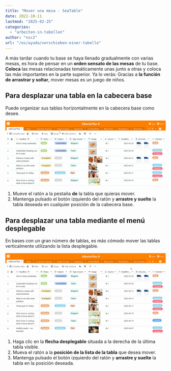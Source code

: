 ```yaml
---
title: "Mover una mesa - SeaTable"
date: 2022-10-11
lastmod: "2025-02-25"
categories: 
  - "arbeiten-in-tabellen"
author: "nsc2"
url: "/es/ayuda/verschieben-einer-tabelle"
---
```


A más tardar cuando tu base se haya llenado gradualmente con varias mesas, es hora de pensar en un **orden sensato de las mesas** de tu base. **Coloca** las mesas relacionadas temáticamente unas junto a otras y coloca las más importantes en la parte superior. Ya lo verás: Gracias a **la función de arrastrar y soltar**, mover mesas es un juego de niños.

## Para desplazar una tabla en la cabecera base

Puede organizar sus tablas horizontalmente en la cabecera base como desee.

![Mover tablas en la cabecera base](images/Tabellen-im-Base-Header-verschieben.gif)

1. Mueve el ratón a la pestaña **de** la tabla que quieras mover.
2. Mantenga pulsado el botón izquierdo del ratón y **arrastre y suelte** la tabla deseada en cualquier posición de la cabecera base.

## Para desplazar una tabla mediante el menú desplegable

En bases con un gran número de tablas, es más cómodo mover las tablas verticalmente utilizando la lista desplegable.

![Mover tablas mediante el menú desplegable](images/Tabellen-ueber-das-Drop-down-Menue-verschieben.gif)

1. Haga clic en la **flecha desplegable** situada a la derecha de la última tabla visible.
2. Mueva el ratón a la **posición de la lista de la tabla** que desea mover.
3. Mantenga pulsado el botón izquierdo del ratón y **arrastre y suelte** la tabla en la posición deseada.
